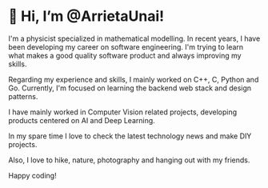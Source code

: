 # 👋 Hi, I’m @ArrietaUnai! 

I'm a physicist specialized in mathematical modelling. In recent years, I have been developing my career on software engineering.
I'm trying to learn what makes a good quality software product and always improving my skills.

Regarding my experience and skills, I mainly worked on C++, C, Python and Go.
Currently, I'm focused on learning the backend web stack and design patterns.

I have mainly worked in Computer Vision related projects, developing products centered on AI and Deep Learning.

In my spare time I love to check the latest technology news and make DIY projects.

Also, I love to hike, nature, photography and hanging out with my friends.

Happy coding!

